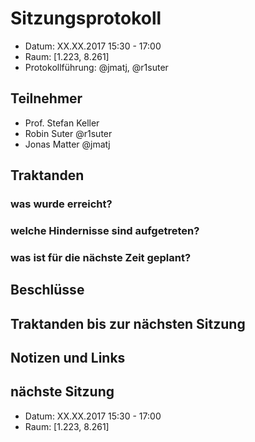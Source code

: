 # Sitzungsprotokoll

* Datum: XX.XX.2017 15:30 - 17:00
* Raum: [1.223, 8.261]
* Protokollführung: @jmatj, @r1suter

## Teilnehmer

* Prof. Stefan Keller
* Robin Suter @r1suter
* Jonas Matter @jmatj

## Traktanden

### was wurde erreicht?

### welche Hindernisse sind aufgetreten?

### was ist für die nächste Zeit geplant?

## Beschlüsse

## Traktanden bis zur nächsten Sitzung

## Notizen und Links

## nächste Sitzung

* Datum: XX.XX.2017 15:30 - 17:00
* Raum: [1.223, 8.261]
